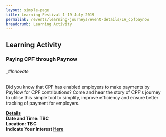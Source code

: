 ```yaml
---
layout: simple-page
title: Learning Festival 1-19 July 2019
permalink: /events/learning-journeys/event-details/LA_cpfpaynow
breadcrumb: Learning Activity
---
```


## Learning Activity
### Paying CPF through Paynow

###### _#Innovate 

Did you know that CPF has enabled employers to make payments by PayNow for CPF contributions? Come and hear the story of CPF's journey to utilise this simple tool to simplify, improve efficiency and ensure better tracking of payment for employers.


<b><u>Details</u><br>
**Date and Time: TBC** <br>
**Location: TBC** <br>
**Indicate Your Interest [Here]()** 
